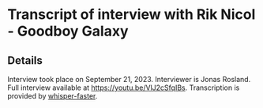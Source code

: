 # Transcript of interview with Rik Nicol - Goodboy Galaxy

## Details

Interview took place on September 21, 2023. Interviewer is Jonas Rosland. Full interview available at https://youtu.be/VlJ2cSfqIBs. Transcription is provided by [whisper-faster](https://github.com/guillaumekln/faster-whisper).

